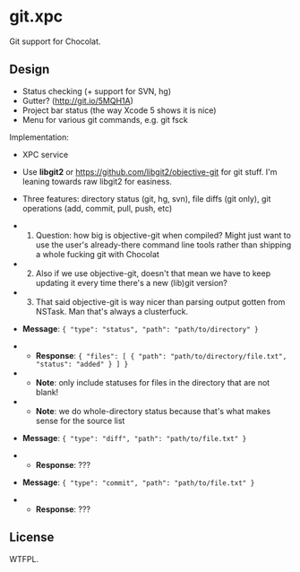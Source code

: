 # git.xpc

Git support for Chocolat.

## Design

* Status checking (+ support for SVN, hg)
* Gutter? (http://git.io/5MQH1A)
* Project bar status (the way Xcode 5 shows it is nice)
* Menu for various git commands, e.g. git fsck

Implementation:

* XPC service

* Use **libgit2** or https://github.com/libgit2/objective-git for git stuff. I'm leaning towards raw libgit2 for easiness.

* Three features: directory status (git, hg, svn), file diffs (git only), git operations (add, commit, pull, push, etc)

* 1. Question: how big is objective-git when compiled? Might just want to use the user's already-there command line tools rather than shipping a whole fucking git with Chocolat

* 2. Also if we use objective-git, doesn't that mean we have to keep updating it every time there's a new (lib)git version?

* 3. That said objective-git is way nicer than parsing output gotten from NSTask. Man that's always a clusterfuck.

* **Message**: `{ "type": "status", "path": "path/to/directory" }`

* - **Response**: `{ "files": [ { "path": "path/to/directory/file.txt", "status": "added" } ] }`

* - **Note**: only include statuses for files in the directory that are not blank!

* - **Note**: we do whole-directory status because that's what makes sense for the source list

* **Message**: `{ "type": "diff", "path": "path/to/file.txt" }`

* - **Response**: ???

* **Message**: `{ "type": "commit", "path": "path/to/file.txt" }`

* - **Response**: ???


## License

WTFPL.
